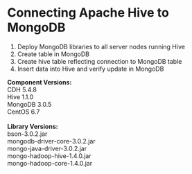 Connecting Apache Hive to MongoDB 
=========================

1. Deploy MongoDB libraries to all server nodes running Hive
2. Create table in MongoDB
3. Create hive table reflecting connection to MongoDB table
4. Insert data into Hive and verify update in MongoDB

<b>Component Versions: </b><br>
CDH 5.4.8<br>
Hive 1.1.0<br>
MongoDB 3.0.5<br>
CentOS 6.7 <br>
<br>
<b>Library Versions: </b><br>
bson-3.0.2.jar<br>
mongodb-driver-core-3.0.2.jar<br>
mongo-java-driver-3.0.2.jar<br>
mongo-hadoop-hive-1.4.0.jar<br>
mongo-hadoop-core-1.4.0.jar<br>


